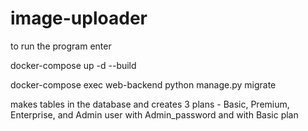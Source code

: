 ﻿# image-uploader
 
to run the program enter

docker-compose up -d --build

docker-compose exec web-backend python manage.py migrate 

makes tables in the database and creates 3 plans - Basic, Premium, Enterprise, and Admin user with Admin_password and with Basic plan

